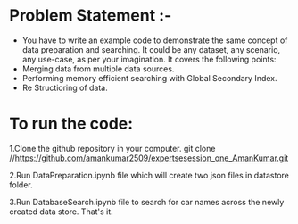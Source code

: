 # Problem Statement :-
- You have to write an example code to demonstrate the same concept of data preparation and searching. It could be any dataset, any scenario, any use-case, as per your imagination.
It covers the following points:
- Merging data from multiple data sources.
- Performing memory efficient searching with Global Secondary Index.
- Re Structioring of data.

# To run the code:

1.Clone the github repository in your computer. git clone //https://github.com/amankumar2509/expertsesession_one_AmanKumar.git

2.Run DataPreparation.ipynb file which will create two json files in datastore folder.

3.Run DatabaseSearch.ipynb file to search for car names across the newly created data store.
That's it.
